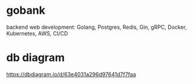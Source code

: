 # gobank
 backend web development: Golang, Postgres, Redis, Gin, gRPC, Docker, Kubernetes, AWS, CI/CD


# db diagram

https://dbdiagram.io/d/63e4031a296d97641d7f7faa
